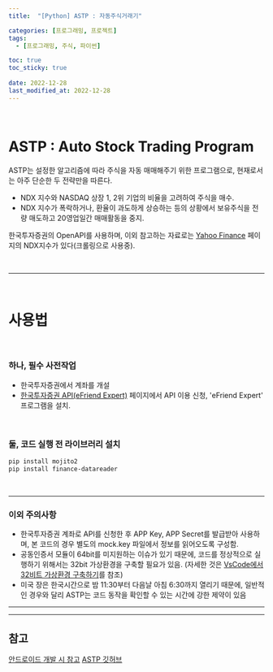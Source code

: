 ```yaml
---
title:  "[Python] ASTP : 자동주식거래기"

categories: [프로그래밍, 프로젝트]
tags:
  - [프로그래밍, 주식, 파이썬]

toc: true
toc_sticky: true
 
date: 2022-12-28
last_modified_at: 2022-12-28
---
```


<br/>

# ASTP : Auto Stock Trading Program

ASTP는 설정한 알고리즘에 따라 주식을 자동 매매해주기 위한 프로그램으로, 현재로서는 아주 단순한 두 전략만을 따른다.  

- NDX 지수와 NASDAQ 상장 1, 2위 기업의 비율을 고려하여 주식을 매수.
- NDX 지수가 폭락하거나, 환율이 과도하게 상승하는 등의 상황에서 보유주식을 전량 매도하고 20영업일간 매매활동을 중지.

한국투자증권의 OpenAPI를 사용하며, 이외 참고하는 자료로는 [Yahoo Finance](https://finance.yahoo.com/quote/NQ=F?p=NQ=F&.tsrc=fin-srch) 페이지의 NDX지수가 있다(크롤링으로 사용중).

<br/>

---

<br/>

# 사용법

<br/>

### 하나, 필수 사전작업

- 한국투자증권에서 계좌를 개설
- [한국투자증권 API(eFriend Expert)](https://www.truefriend.com/main/customer/systemdown/OpenAPI.jsp?cmd=TF04ea01200) 페이지에서 API 이용 신청, 'eFriend Expert' 프로그램을 설치.

<br/>

### 둘, 코드 실행 전 라이브러리 설치

```bash
pip install mojito2
pip install finance-datareader
```

<br/>

---

### 이외 주의사항

- 한국투자증권 계좌로 API를 신청한 후 APP Key, APP Secret를 발급받아 사용하며, 본 코드의 경우 별도의 mock.key 파일에서 정보를 읽어오도록 구성함.
- 공동인증서 모듈이 64bit를 미지원하는 이슈가 있기 때문에, 코드를 정상적으로 실행하기 위해서는 32bit 가상환경을 구축할 필요가 있음. (자세한 것은 [VsCode에서 32비트 가상환경 구축하기](https://kiw6024.github.io/posts/32bit/)를 참조)
- 미국 장은 한국시간으로 밤 11:30부터 다음날 아침 6:30까지 열리기 때문에, 일반적인 경우와 달리 ASTP는 코드 동작을 확인할 수 있는 시간에 강한 제약이 있음

---

---
## <b>참고</b>

[안드로이드 개발 시 참고](https://stockant.tistory.com/343)
[ASTP 깃허브](https://github.com/kiw6024/ASTP)